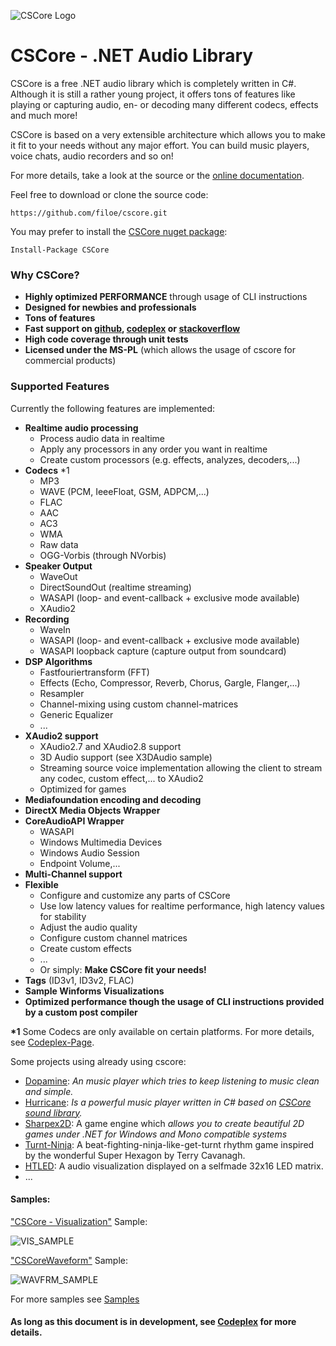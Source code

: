 ![CSCore Logo](http://fs1.directupload.net/images/150528/h8n8qwyc.png)


# CSCore - .NET Audio Library #

CSCore is a free .NET audio library which is completely written in C#. Although it is still a rather young project, it offers tons of features like playing or capturing audio, en- or decoding many different codecs, effects and much more!

CSCore is based on a very extensible architecture which allows you to make it fit to your needs without any major effort. You can build music players, voice chats, audio recorders and so on!

For more details, take a look at the source or the [online documentation](http://filoe.github.io/cscore/sharpDox/).

Feel free to download or clone the source code:

    https://github.com/filoe/cscore.git

You may prefer to install the [CSCore nuget package](https://www.nuget.org/packages/CSCore/):

    Install-Package CSCore

### Why CSCore? ###
 - **Highly optimized PERFORMANCE** through usage of CLI instructions
 - **Designed for newbies and professionals** 
 - **Tons of features**
 - **Fast support on [github](https://github.com/filoe/cscore), [codeplex](http://cscore.codeplex.com/) or [stackoverflow](http://stackoverflow.com/questions/tagged/cscore)** 
 - **High code coverage through unit tests** 
 - **Licensed under the MS-PL** (which allows the usage of cscore
   for commercial products)

### Supported Features ###

Currently the following features are implemented:

- **Realtime audio processing**
  - Process audio data in realtime
  - Apply any processors in any order you want in realtime
  - Create custom processors (e.g. effects, analyzes, decoders,...)
- **Codecs** *1
  - MP3
  - WAVE (PCM, IeeeFloat, GSM, ADPCM,...)
  - FLAC
  - AAC
  - AC3
  - WMA
  - Raw data
  - OGG-Vorbis (through NVorbis)
- **Speaker Output**
  - WaveOut
  - DirectSoundOut (realtime streaming)
  - WASAPI (loop- and event-callback + exclusive mode available)
  - XAudio2
- **Recording**
  - WaveIn
  - WASAPI (loop- and event-callback + exclusive mode available)
  - WASAPI loopback capture (capture output from soundcard)
- **DSP Algorithms**
  - Fastfouriertransform (FFT)
  - Effects (Echo, Compressor, Reverb, Chorus, Gargle, Flanger,...)
  - Resampler
  - Channel-mixing using custom channel-matrices
  - Generic Equalizer
  - ...
- **XAudio2 support**
  - XAudio2.7 and XAudio2.8 support
  - 3D Audio support (see X3DAudio sample)
  - Streaming source voice implementation allowing
    the client to stream any codec, custom effect,... to XAudio2
  - Optimized for games
- **Mediafoundation encoding and decoding**
- **DirectX Media Objects Wrapper**
- **CoreAudioAPI Wrapper**
  - WASAPI
  - Windows Multimedia Devices
  - Windows Audio Session
  - Endpoint Volume,...
- **Multi-Channel support**
- **Flexible**
  - Configure and customize any parts of CSCore
  - Use low latency values for realtime performance, high latency values for stability
  - Adjust the audio quality
  - Configure custom channel matrices
  - Create custom effects
  - ...
  - Or simply: **Make CSCore fit your needs!**
- **Tags** (ID3v1, ID3v2, FLAC)
- **Sample Winforms Visualizations**
- **Optimized performance though the usage of CLI instructions provided by a custom post compiler**

**\*1** Some Codecs are only available on certain platforms. For more details, see [Codeplex-Page](http://cscore.codeplex.com/).

Some projects using already using cscore:
- [Dopamine](http://raphaelgodart.tumblr.com/dopamine): _An music player which tries to keep listening to music clean and simple._
- [Hurricane](https://github.com/Alkalinee/Hurricane): _Is a powerful music player written in C# based on [CSCore sound library](https://github.com/filoe/cscore)._
- [Sharpex2D](https://github.com/ThuCommix/Sharpex2D): A game engine which _allows you to create beautiful 2D games under .NET for Windows and Mono compatible systems_
- [Turnt-Ninja](https://github.com/opcon/turnt-ninja): A beat-fighting-ninja-like-get-turnt rhythm game inspired by the wonderful Super Hexagon by Terry Cavanagh.
- [HTLED](https://www.youtube.com/watch?v=tbrKepBgH3M): A audio visualization displayed on a selfmade 32x16 LED matrix.
- ...

#### Samples: ####

["CSCore - Visualization"](Samples/WinformsVisualization) Sample:

![VIS_SAMPLE](http://download-codeplex.sec.s-msft.com/Download?ProjectName=cscore&DownloadId=970569)

["CSCoreWaveform"](Samples/CSCoreWaveform) Sample:

![WAVFRM_SAMPLE](http://fs5.directupload.net/images/160229/adjvd9u9.png)

For more samples see [Samples](Samples/)

#### As long as this document is in development, see [Codeplex](http://cscore.codeplex.com/) for more details.  ####
